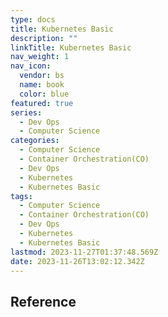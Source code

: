 ```yaml
---
type: docs
title: Kubernetes Basic
description: ""
linkTitle: Kubernetes Basic
nav_weight: 1
nav_icon:
  vendor: bs
  name: book
  color: blue
featured: true
series:
  - Dev Ops
  - Computer Science
categories:
  - Computer Science
  - Container Orchestration(CO)
  - Dev Ops
  - Kubernetes
  - Kubernetes Basic
tags:
  - Computer Science
  - Container Orchestration(CO)
  - Dev Ops
  - Kubernetes
  - Kubernetes Basic
lastmod: 2023-11-27T01:37:48.569Z
date: 2023-11-26T13:02:12.342Z
---
```


## Reference
